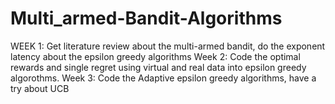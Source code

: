 # Multi_armed-Bandit-Algorithms
WEEK 1: Get literature review about the multi-armed bandit, do the exponent latency about the epsilon greedy algorithms
Week 2: Code the optimal rewards and single regret using virtual and real data into epsilon greedy algorothms.
Week 3: Code the Adaptive epsilon greedy algorithms, have a try about UCB
